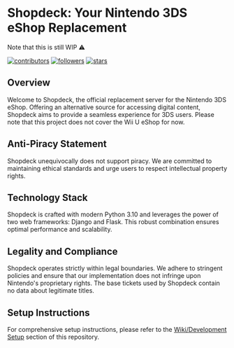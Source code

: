 # Shopdeck: Your Nintendo 3DS eShop Replacement

Note that this is still WIP ⚠️

[![contributors](https://img.shields.io/github/contributors/LetsShop3DS/shopdeck)](https://github.com/LetsShop3DS/shopdeck/graphs/contributors) [![followers](https://img.shields.io/github/followers/LetsShop3DS)](https://github.com/LetsShop3DS) [![stars](https://img.shields.io/github/stars/LetsShop3DS/shopdeck)](https://github.com/LetsShop3DS/shopdeck)

## Overview

Welcome to Shopdeck, the official replacement server for the Nintendo 3DS eShop. Offering an alternative source for accessing digital content, Shopdeck aims to provide a seamless experience for 3DS users. Please note that this project does not cover the Wii U eShop for now.

## Anti-Piracy Statement

Shopdeck unequivocally does not support piracy. We are committed to maintaining ethical standards and urge users to respect intellectual property rights.

## Technology Stack

Shopdeck is crafted with modern Python 3.10 and leverages the power of two web frameworks: Django and Flask. This robust combination ensures optimal performance and scalability.

## Legality and Compliance

Shopdeck operates strictly within legal boundaries. We adhere to stringent policies and ensure that our implementation does not infringe upon Nintendo's proprietary rights. The base tickets used by Shopdeck contain no data about legitimate titles.

## Setup Instructions

For comprehensive setup instructions, please refer to the [Wiki/Development Setup](https://github.com/LetsShop3DS/shopdeck/wiki/Development-Setup) section of this repository.

